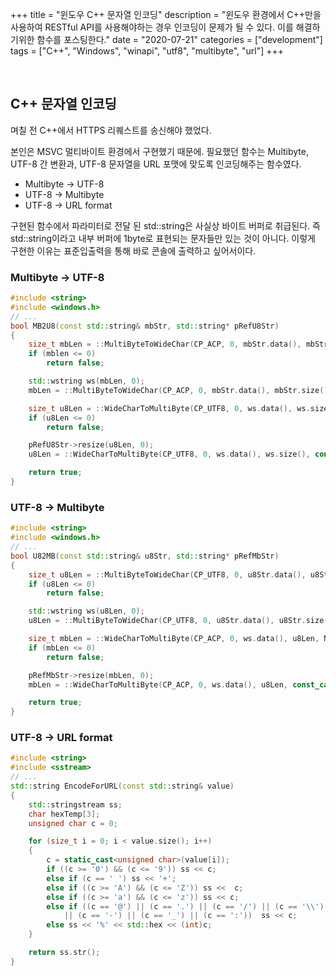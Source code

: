+++
title = "윈도우 C++ 문자열 인코딩"
description = "윈도우 환경에서 C++만을 사용하여 RESTful API를 사용해야하는 경우 인코딩이 문제가 될 수 있다. 이를 해결하기위한 함수를 포스팅한다."
date = "2020-07-21"
categories = ["development"]
tags = ["C++", "Windows", "winapi", "utf8", "multibyte", "url"]
+++

&nbsp;

## C++ 문자열 인코딩

며칠 전 C++에서 HTTPS 리퀘스트를 송신해야 했었다.

본인은 MSVC 멀티바이트 환경에서 구현했기 때문에. 필요했던 함수는 Multibyte, UTF-8 간 변환과, UTF-8 문자열을 URL 포맷에 맞도록 인코딩해주는 함수였다.

* Multibyte -> UTF-8
* UTF-8 -> Multibyte
* UTF-8 -> URL format

구현된 함수에서 파라미터로 전달 된 std::string은 사실상 바이트 버퍼로 취급된다. 즉 std::string이라고 내부 버퍼에 1byte로 표현되는 문자들만 있는 것이 아니다. 이렇게 구현한 이유는 표준입출력을 통해 바로 콘솔에 출력하고 싶어서이다.

### Multibyte -> UTF-8

``` C++
#include <string>
#include <windows.h>
// ...
bool MB2U8(const std::string& mbStr, std::string* pRefU8Str)
{
	size_t mbLen = ::MultiByteToWideChar(CP_ACP, 0, mbStr.data(), mbStr.size(), NULL, 0);
	if (mblen <= 0)
		return false;

	std::wstring ws(mbLen, 0);
	mbLen = ::MultiByteToWideChar(CP_ACP, 0, mbStr.data(), mbStr.size(), const_cast<wchar_t*>(ws.data()), mbLen);

	size_t u8Len = ::WideCharToMultiByte(CP_UTF8, 0, ws.data(), ws.size(), NULL, 0, NULL, NULL);
	if (u8Len <= 0)
		return false;

	pRefU8Str->resize(u8Len, 0);
	u8Len = ::WideCharToMultiByte(CP_UTF8, 0, ws.data(), ws.size(), const_cast<char*>(pRefU8Str->data()), u8Len, NULL, NULL);

	return true;
}
```

### UTF-8 -> Multibyte

``` C++
#include <string>
#include <windows.h>
// ...
bool U82MB(const std::string& u8Str, std::string* pRefMbStr)
{
	size_t u8Len = ::MultiByteToWideChar(CP_UTF8, 0, u8Str.data(), u8Str.size(), NULL, 0);
	if (u8Len <= 0)
		return false;

	std::wstring ws(u8Len, 0);
	u8Len = ::MultiByteToWideChar(CP_UTF8, 0, u8Str.data(), u8Str.size(), const_cast<wchar_t*>(ws.data()), u8Len);

	size_t mbLen = ::WideCharToMultiByte(CP_ACP, 0, ws.data(), u8Len, NULL, 0, NULL, NULL);
	if (mbLen <= 0)
		return false;

	pRefMbStr->resize(mbLen, 0);
	mbLen = ::WideCharToMultiByte(CP_ACP, 0, ws.data(), u8Len, const_cast<char*>(pRefMbStr->data()), mbLen, NULL, NULL);

	return true;
}
```

### UTF-8 -> URL format

``` C++
#include <string>
#include <sstream>
// ...
std::string EncodeForURL(const std::string& value)
{
	std::stringstream ss;
	char hexTemp[3];
	unsigned char c = 0;

	for (size_t i = 0; i < value.size(); i++)
	{
		c = static_cast<unsigned char>(value[i]);
		if ((c >= '0') && (c <= '9')) ss << c;
		else if (c == ' ') ss << '+';
		else if ((c >= 'A') && (c <= 'Z')) ss <<  c;
		else if ((c >= 'a') && (c <= 'z')) ss << c;
		else if ((c == '@') || (c == '.') || (c == '/') || (c == '\\')
			|| (c == '-') || (c == '_') || (c == ':'))	ss << c;
		else ss << '%' << std::hex << (int)c;
	}

	return ss.str();
}
```
